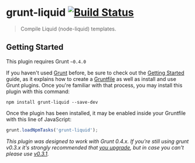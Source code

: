 # grunt-liquid [![Build Status](https://travis-ci.org/sirlantis/grunt-liquid.png?branch=master)](https://travis-ci.org/sirlantis/grunt-liquid)

> Compile Liquid (node-liquid) templates.



## Getting Started
This plugin requires Grunt `~0.4.0`

If you haven't used [Grunt](http://gruntjs.com/) before, be sure to check out the [Getting Started](http://gruntjs.com/getting-started) guide, as it explains how to create a [Gruntfile](http://gruntjs.com/sample-gruntfile) as well as install and use Grunt plugins. Once you're familiar with that process, you may install this plugin with this command:

```shell
npm install grunt-liquid --save-dev
```

Once the plugin has been installed, it may be enabled inside your Gruntfile with this line of JavaScript:

```js
grunt.loadNpmTasks('grunt-liquid');
```

*This plugin was designed to work with Grunt 0.4.x. If you're still using grunt v0.3.x it's strongly recommended that [you upgrade](http://gruntjs.com/upgrading-from-0.3-to-0.4), but in case you can't please use [v0.3.1](https://github.com/gruntjs/grunt-contrib-jade/tree/grunt-0.3-stable).*
